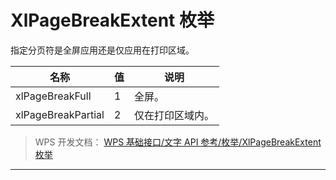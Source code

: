 # XlPageBreakExtent 枚举

指定分页符是全屏应用还是仅应用在打印区域。

| 名称               | 值  | 说明             |
|--------------------|-----|------------------|
| xlPageBreakFull    | 1   | 全屏。           |
| xlPageBreakPartial | 2   | 仅在打印区域内。 |

> WPS 开发文档： [WPS 基础接口/文字 API 参考/枚举/XlPageBreakExtent 枚举](https://qn.cache.wpscdn.cn/encs/doc/office_v19/topics/WPS%20%E5%9F%BA%E7%A1%80%E6%8E%A5%E5%8F%A3/%E6%96%87%E5%AD%97%20API%20%E5%8F%82%E8%80%83/%E6%9E%9A%E4%B8%BE/XlPageBreakExtent%20%E6%9E%9A%E4%B8%BE.html)

------------------------------------------------------------------------
